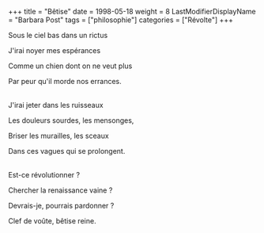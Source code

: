 +++
title = "Bêtise"
date = 1998-05-18
weight = 8
LastModifierDisplayName = "Barbara Post"
tags = ["philosophie"]
categories = ["Révolte"]
+++

Sous le ciel bas dans un rictus

J'irai noyer mes espérances

Comme un chien dont on ne veut plus

Par peur qu'il morde nos errances.

 \
J'irai jeter dans les ruisseaux

Les douleurs sourdes, les mensonges,

Briser les murailles, les sceaux

Dans ces vagues qui se prolongent.

 \
Est-ce révolutionner ?

Chercher la renaissance vaine ?

Devrais-je, pourrais pardonner ?

Clef de voûte, bêtise reine.

